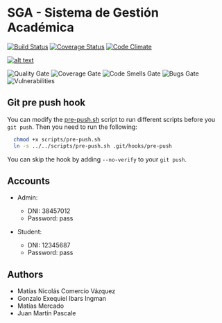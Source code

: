# SGA - Sistema de Gestión Académica


[![Build Status](https://travis-ci.org/MatiasComercio/paw.svg?branch=development)](https://travis-ci.org/MatiasComercio/paw) [![Coverage Status](https://coveralls.io/repos/github/MatiasComercio/paw/badge.svg)](https://coveralls.io/github/MatiasComercio/paw) [![Code Climate](https://codeclimate.com/github/MatiasComercio/paw/badges/gpa.svg)](https://codeclimate.com/github/MatiasComercio/paw)

[![alt text][2]][1]

  [1]: https://sonarqube.com/dashboard?id=ar.edu.itba.paw%3Apaw
  [2]: http://www.qatestingtools.com/sites/default/files/tools_shortcuts/sonarqube-150px.png (hover text)

![Quality Gate](https://sonarqube.com/api/badges/gate?key=ar.edu.itba.paw:paw) ![Coverage Gate](https://sonarqube.com/api/badges/measure?key=ar.edu.itba.paw:paw&metric=coverage&blinking=true) ![Code Smells Gate](https://sonarqube.com/api/badges/measure?key=ar.edu.itba.paw:paw&metric=code_smells&blinking=true) ![Bugs Gate](https://sonarqube.com/api/badges/measure?key=ar.edu.itba.paw:paw&metric=bugs&blinking=true) ![Vulnerabilities](https://sonarqube.com/api/badges/measure?key=ar.edu.itba.paw:paw&metric=vulnerabilities&blinking=true)


## Git pre push hook

You can modify the [pre-push.sh](scripts/pre-push.sh) script to run different scripts before you `git push`. Then you need to run the following:

```bash
  chmod +x scripts/pre-push.sh
  ln -s ../../scripts/pre-push.sh .git/hooks/pre-push
```

You can skip the hook by adding `--no-verify` to your `git push`.

## Accounts
- Admin:
  - DNI: 38457012
  - Password: pass

- Student:
  - DNI: 12345687
  - Password: pass

## Authors
- Matías Nicolás Comercio Vázquez
- Gonzalo Exequiel Ibars Ingman
- Matías Mercado
- Juan Martín Pascale
